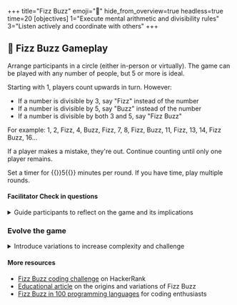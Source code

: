 +++
title="Fizz Buzz"
emoji="🔢"
hide_from_overview=true
headless=true
time=20
[objectives]
1="Execute mental arithmetic and divisibility rules"
3="Listen actively and coordinate with others"
+++

## 🔢 Fizz Buzz Gameplay

Arrange participants in a circle (either in-person or virtually). The game can be played with any number of people, but 5 or more is ideal.

Starting with 1, players count upwards in turn. However:

- If a number is divisible by 3, say "Fizz" instead of the number
- If a number is divisible by 5, say "Buzz" instead of the number
- If a number is divisible by both 3 and 5, say "Fizz Buzz"

For example: 1, 2, Fizz, 4, Buzz, Fizz, 7, 8, Fizz, Buzz, 11, Fizz, 13, 14, Fizz Buzz, 16...

If a player makes a mistake, they're out. Continue counting until only one player remains.

Set a timer for {{<timer>}}5{{</timer>}} minutes per round. If you have time, play multiple rounds.

#### Facilitator Check in questions

<details><summary>Guide participants to reflect on the game and its implications</summary>

- What strategies did you use to keep track of the numbers?
- How did the pressure of quick responses affect your thinking?
- Did you find yourself anticipating your turn? How many numbers ahead?
- How does this game relate to problem-solving in programming?
- What was most challenging: remembering the rules, doing the math, or staying focused?
- How did the group's energy change as the numbers got higher?
- Can you think of any real-world scenarios where this kind of quick pattern recognition would be useful?

</details>

### Evolve the game

<details><summary>Introduce variations to increase complexity and challenge</summary>

- Round 2: Add "Fuzz" for numbers divisible by 7
- Round 3: Replace "Fizz" with a clap, "Buzz" with a snap, and "Fizz Buzz" with a stomp
- Round 4: Count backwards from 100, applying the same rules
- Round 5: Allow players to create one new rule at the start of the round (e.g., "Bazz" for numbers ending in 2)

</details>

#### More resources

- [Fizz Buzz coding challenge](https://www.hackerrank.com/challenges/fizzbuzz/problem) on HackerRank
- [Educational article](https://en.wikipedia.org/wiki/Fizz_buzz) on the origins and variations of Fizz Buzz
- [Fizz Buzz in 100 programming languages](https://rosettacode.org/wiki/FizzBuzz) for coding enthusiasts
